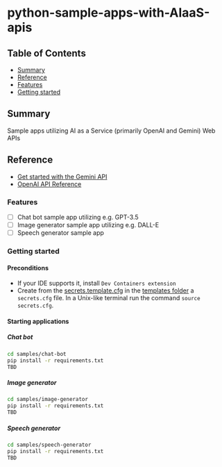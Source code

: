 # python-sample-apps-with-AIaaS-apis

## Table of Contents

+ [Summary](#summary)
+ [Reference](#reference)
+ [Features](#features)
+ [Getting started](#getting-started)

## Summary

Sample apps utilizing AI as a Service (primarily OpenAI and Gemini) Web APIs

## Reference

- [Get started with the Gemini API](https://ai.google.dev/docs)
- [OpenAI API Reference](https://platform.openai.com/docs/api-reference/introduction)

### Features

- [ ] Chat bot sample app utilizing e.g. GPT-3.5
- [ ] Image generator sample app utilizing e.g. DALL-E
- [ ] Speech generator sample app

### Getting started

#### Preconditions

- If your IDE supports it, install `Dev Containers extension`
- Create from the [secrets.template.cfg](./templates/secrets.template.cfg) in the [templates folder](./templates/) a `secrets.cfg` file.
In a Unix-like terminal run the command `source secrets.cfg`.

#### Starting applications

##### Chat bot

```sh
cd samples/chat-bot
pip install -r requirements.txt
TBD
```

##### Image generator

```sh
cd samples/image-generator
pip install -r requirements.txt
TBD
```

##### Speech generator

```sh
cd samples/speech-generator
pip install -r requirements.txt
TBD
```